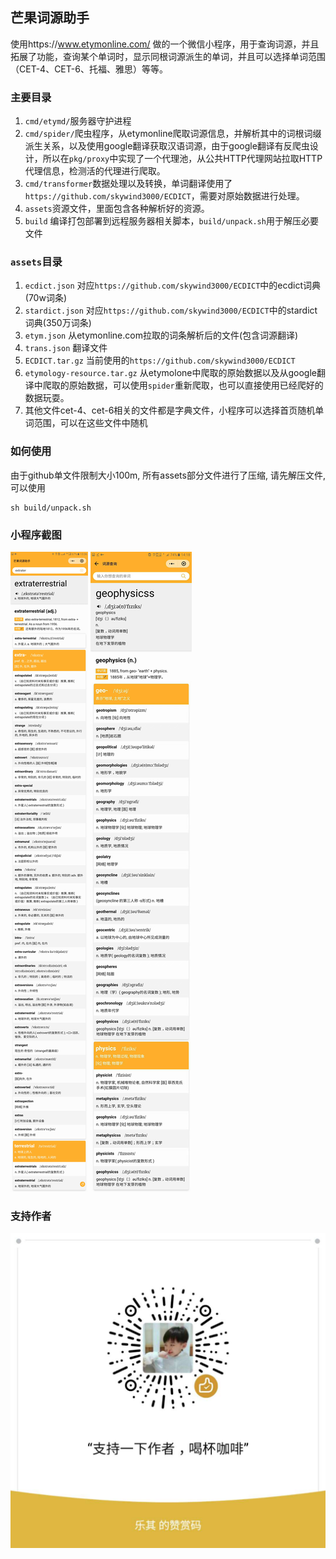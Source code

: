 ## 芒果词源助手

使用https://www.etymonline.com/ 做的一个微信小程序，用于查询词源，并且拓展了功能，查询某个单词时，显示同根词源派生的单词，并且可以选择单词范围（CET-4、CET-6、托福、雅思）等等。

### 主要目录
1. `cmd/etymd/`服务器守护进程
2. `cmd/spider/`爬虫程序，从etymonline爬取词源信息，并解析其中的词根词缀派生关系，以及使用google翻译获取汉语词源，由于google翻译有反爬虫设计，所以在`pkg/proxy`中实现了一个代理池，从公共HTTP代理网站拉取HTTP代理信息，检测活的代理进行爬取。
3. `cmd/transformer`数据处理以及转换，单词翻译使用了`https://github.com/skywind3000/ECDICT`，需要对原始数据进行处理。
4. `assets`资源文件，里面包含各种解析好的资源。
5. `build` 编译打包部署到远程服务器相关脚本，`build/unpack.sh`用于解压必要文件

### `assets`目录
1. `ecdict.json` 对应`https://github.com/skywind3000/ECDICT`中的ecdict词典(70w词条)
2. `stardict.json` 对应`https://github.com/skywind3000/ECDICT`中的stardict词典(350万词条)
3. `etym.json` 从etymonline.com拉取的词条解析后的文件(包含词源翻译)
4. `trans.json` 翻译文件
5. `ECDICT.tar.gz` 当前使用的`https://github.com/skywind3000/ECDICT`
6. `etymology-resource.tar.gz` 从etymolone中爬取的原始数据以及从google翻译中爬取的原始数据，可以使用`spider`重新爬取，也可以直接使用已经爬好的数据玩耍。
7. 其他文件cet-4、cet-6相关的文件都是字典文件，小程序可以选择首页随机单词范围，可以在这些文件中随机

### 如何使用
由于github单文件限制大小100m, 所有assets部分文件进行了压缩, 请先解压文件, 可以使用
```
sh build/unpack.sh
```

### 小程序截图

![screenshot](./screenshot/ex.jpg)
![screenshot](./screenshot/geo.jpg)

### 支持作者

![screenshot](./screenshot/r.jpg)

